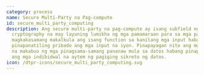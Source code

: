 ```yaml
---
category: process
name: Secure Multi-Party na Pag-compute
id: secure_multi_party_computing
description: Ang secure multi-party na pag-compute ay isang subfield ng
  cryptography na may layuning lumikha ng mga pamamaraan para sa mga partido na
  magkakasamang makalkula ang isang function sa kanilang mga input habang
  pinapanatiling pribado ang mga input na iyon. Pinapayagan nito ang mga kalahok
  na makabuo ng mga pinagsama-samang pananaw mula sa datos habang pinapanatili
  ang mga indibidwal na aytem ng pagiging sikreto ng datos.
icon: /dtpr-icons/secure_multi_party_computing.svg
---
```

